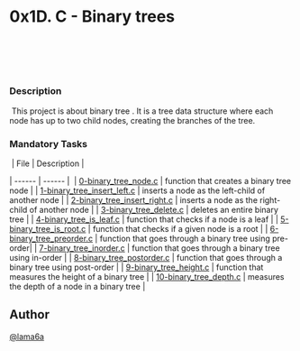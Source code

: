 # 0x1D. C - Binary trees
​
##
​
### Description
​
This project is about binary tree . It is a tree data structure where each node has up to two child nodes, creating the branches of the tree.
​
### Mandatory Tasks
​
| File | Description |

| ------ | ------ |
​
| [0-binary_tree_node.c](0-binary_tree_node.c) | function that creates a binary tree node |
| [1-binary_tree_insert_left.c](1-binary_tree_insert_left.c) | inserts a node as the left-child of another node |
| [2-binary_tree_insert_right.c](2-binary_tree_insert_right.c) |  inserts a node as the right-child of another node |
| [3-binary_tree_delete.c](3-binary_tree_delete.c) | deletes an entire binary tree  |
| [4-binary_tree_is_leaf.c](4-binary_tree_is_leaf.c) | function that checks if a node is a leaf |
| [5-binary_tree_is_root.c](5-binary_tree_is_root.c) | function that checks if a given node is a root |
| [6-binary_tree_preorder.c](6-binary_tree_preorder.c) | function that goes through a binary tree using pre-order|
| [7-binary_tree_inorder.c](7-binary_tree_inorder.c) | function that goes through a binary tree using in-order |
| [8-binary_tree_postorder.c](8-binary_tree_postorder.c) | function that goes through a binary tree using post-order  |
| [9-binary_tree_height.c](9-binary_tree_height.c) | function that measures the height of a binary tree |
| [10-binary_tree_depth.c](10-binary_tree_depth.c) | measures the depth of a node in a binary tree |
​
## Author

[@lama6a](@lama6a)

